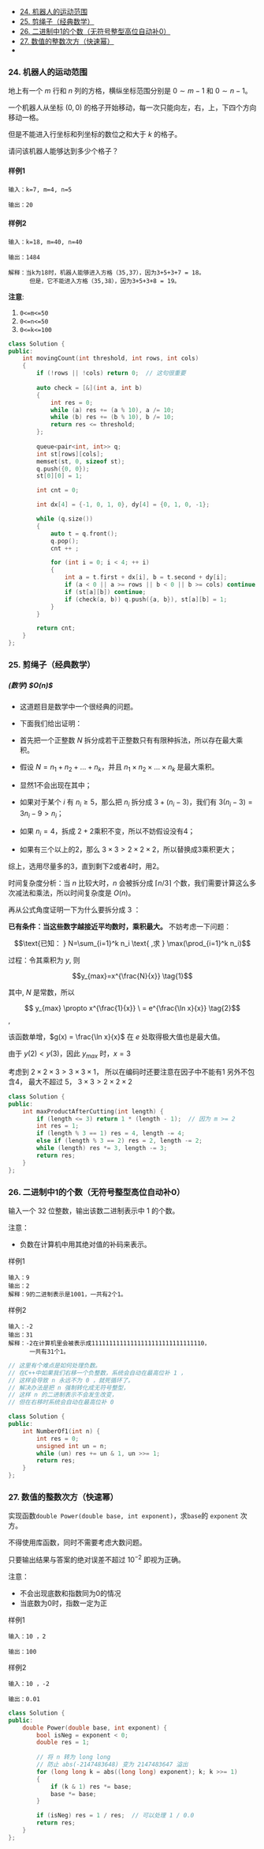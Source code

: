 
<!-- @import "[TOC]" {cmd="toc" depthFrom=1 depthTo=6 orderedList=false} -->

<!-- code_chunk_output -->

- [24. 机器人的运动范围](#24-机器人的运动范围)
- [25. 剪绳子（经典数学）](#25-剪绳子经典数学)
- [26. 二进制中1的个数（无符号整型高位自动补0）](#26-二进制中1的个数无符号整型高位自动补0)
- [27. 数值的整数次方（快速幂）](#27-数值的整数次方快速幂)
- [](#)

<!-- /code_chunk_output -->

### 24. 机器人的运动范围

地上有一个 $m$ 行和 $n$ 列的方格，横纵坐标范围分别是 $0 \sim m - 1$ 和 $0 \sim n - 1$。

一个机器人从坐标 $(0,0)$ 的格子开始移动，每一次只能向左，右，上，下四个方向移动一格。

但是不能进入行坐标和列坐标的数位之和大于 $k$ 的格子。

请问该机器人能够达到多少个格子？

<h4>样例1</h4>

```
输入：k=7, m=4, n=5

输出：20
```

<h4>样例2</h4>

```
输入：k=18, m=40, n=40

输出：1484

解释：当k为18时，机器人能够进入方格（35,37），因为3+5+3+7 = 18。
      但是，它不能进入方格（35,38），因为3+5+3+8 = 19。
```

<strong>注意</strong>:

<ol>
<li><code>0<=m<=50</code></li>
<li><code>0<=n<=50</code></li>
<li><code>0<=k<=100</code></li>
</ol>

```cpp
class Solution {
public:
    int movingCount(int threshold, int rows, int cols)
    {
        if (!rows || !cols) return 0;  // 这句很重要
        
        auto check = [&](int a, int b)
        {
            int res = 0;
            while (a) res += (a % 10), a /= 10;
            while (b) res += (b % 10), b /= 10;
            return res <= threshold;
        };
        
        queue<pair<int, int>> q;
        int st[rows][cols];
        memset(st, 0, sizeof st);
        q.push({0, 0});
        st[0][0] = 1;

        int cnt = 0;

        int dx[4] = {-1, 0, 1, 0}, dy[4] = {0, 1, 0, -1};

        while (q.size())
        {
            auto t = q.front();
            q.pop();
            cnt ++ ;

            for (int i = 0; i < 4; ++ i)
            {
                int a = t.first + dx[i], b = t.second + dy[i];
                if (a < 0 || a >= rows || b < 0 || b >= cols) continue;
                if (st[a][b]) continue;
                if (check(a, b)) q.push({a, b}), st[a][b] = 1;
            }
        }

        return cnt;
    }
};
```

### 25. 剪绳子（经典数学）

<h5>(数学)  $O(n)$</h5>

- 这道题目是数学中一个很经典的问题。
- 下面我们给出证明：

- 首先把一个正整数 $N$ 拆分成若干正整数只有有限种拆法，所以存在最大乘积。
- 假设 $N = n_1 + n_2 + ... + n_k$，并且 $n_1 \times n_2 \times ... \times n_k$ 是最大乘积。

- 显然$1$不会出现在其中；
- 如果对于某个 $i$ 有 $n_i \ge 5$，那么把 $n_i$ 拆分成 $3 + (n_i - 3)$，我们有 $3(n_i - 3) = 3n_i - 9 \gt n_i$；
- 如果 $n_i = 4$，拆成 $2 + 2$乘积不变，所以不妨假设没有4；
- 如果有三个以上的2，那么 $3 \times 3 \gt 2 \times 2 \times 2$，所以替换成3乘积更大；

综上，选用尽量多的3，直到剩下2或者4时，用2。

时间复杂度分析：当 $n$ 比较大时，$n$ 会被拆分成 $\lceil n / 3 \rceil$ 个数，我们需要计算这么多次减法和乘法，所以时间复杂度是 $O(n)$。

再从公式角度证明一下为什么要拆分成 $3$ ：

**已有条件：当这些数字越接近平均数时，乘积最大。** 不妨考虑一下问题：

$$\text{已知： } N=\sum_{i=1}^k n_i \text{ ,求 } \max(\prod_{i=1}^k n_i)$$

过程：令其乘积为 $y$, 则 

$$y_{max}=x^{\frac{N}{x}} \tag{1}$$

其中, $N$ 是常数，所以

$$
y_{max} \propto x^{\frac{1}{x}} \ 
= e^{\frac{\ln x}{x}}
 \tag{2}$$,

该函数单增，$g(x) = \frac{\ln x}{x}$  在 $e$ 处取得极大值也是最大值。

由于 $y(2) < y(3)$，因此 $y_{max}$ 时，$x = 3$

考虑到 $2\times 2 \times 3 > 3\times 3\times 1$， 所以在编码时还要注意在因子中不能有1
另外不包含4， 最大不超过 5， $3\times 3 > 2\times 2 \times 2$

```cpp
class Solution {
public:
    int maxProductAfterCutting(int length) {
        if (length <= 3) return 1 * (length - 1);  // 因为 m >= 2
        int res = 1;
        if (length % 3 == 1) res = 4, length -= 4;
        else if (length % 3 == 2) res = 2, length -= 2;
        while (length) res *= 3, length -= 3;
        return res;
    }
};
```

### 26. 二进制中1的个数（无符号整型高位自动补0）

输入一个 32 位整数，输出该数二进制表示中 1 的个数。

注意：
- 负数在计算机中用其绝对值的补码来表示。

样例1
```
输入：9
输出：2
解释：9的二进制表示是1001，一共有2个1。
```

样例2
```
输入：-2
输出：31
解释：-2在计算机里会被表示成11111111111111111111111111111110，
      一共有31个1。
```

```cpp
// 这里有个难点是如何处理负数。
// 在C++中如果我们右移一个负整数，系统会自动在最高位补 1 ，
// 这样会导致 n 永远不为 0 ，就死循环了。
// 解决办法是把 n 强制转化成无符号整型，
// 这样 n 的二进制表示不会发生改变，
// 但在右移时系统会自动在最高位补 0

class Solution {
public:
    int NumberOf1(int n) {
        int res = 0;
        unsigned int un = n;
        while (un) res += un & 1, un >>= 1;
        return res;
    }
};
```

### 27. 数值的整数次方（快速幂）

实现函数`double Power(double base, int exponent)`，求`base`的 `exponent` 次方。

不得使用库函数，同时不需要考虑大数问题。

只要输出结果与答案的绝对误差不超过 $10^{−2}$ 即视为正确。

注意：
- 不会出现底数和指数同为0的情况
- 当底数为0时，指数一定为正

样例1
```
输入：10 ，2

输出：100
```

样例2
```
输入：10 ，-2  

输出：0.01
```

```cpp
class Solution {
public:
    double Power(double base, int exponent) {
        bool isNeg = exponent < 0;
        double res = 1;
        
        // 将 n 转为 long long
        // 防止 abs(-2147483648) 变为 2147483647 溢出
        for (long long k = abs((long long) exponent); k; k >>= 1)
        {
            if (k & 1) res *= base;
            base *= base;
        }

        if (isNeg) res = 1 / res;  // 可以处理 1 / 0.0
        return res;
    }
};
```

### 